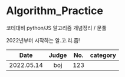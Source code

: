 # Algorithm_Practice
코테대비 python/JS 알고리즘 개념정리 / 문풀

2022년부터 시작하는 알.고.리.즘!

| Date |   Judge   | No. | category |  
| :---: | :-----: | :------: | :------: |
| 2022.05.14 | boj | 123
